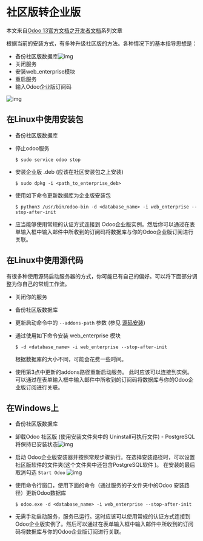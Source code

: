 # 社区版转企业版

本文来自[Odoo 13官方文档之开发者文档](../README.md)系列文章

根据当前的安装方式，有多种升级社区版的方法。各种情况下的基本指导思想是：

- 备份社区版数据库![img](https://www.odoo.com/documentation/13.0/_images/db_manager.png)
- 关闭服务
- 安装web_enterprise模块
- 重启服务
- 输入Odoo企业版订阅码

![img](https://www.odoo.com/documentation/13.0/_images/enterprise_code.png)

## 在Linux中使用安装包

- 备份社区版数据库

- 停止odoo服务

  ```
  $ sudo service odoo stop
  ```

- 安装企业版 .deb (应该在社区安装包之上安装)

  ```
  $ sudo dpkg -i <path_to_enterprise_deb>
  ```

- 使用如下命令更新数据库为企业版安装包

  ```
  $ python3 /usr/bin/odoo-bin -d <database_name> -i web_enterprise --stop-after-init
  ```

- 应当能够使用常规的认证方式连接到 Odoo企业版实例。然后你可以通过在表单输入框中输入邮件中所收到的订阅码将数据库与你的Odoo企业版订阅进行关联。

## 在Linux中使用源代码

有很多种使用源码启动服务器的方式，你可能已有自己的偏好。可以将下面部分调整为你自己的常规工作流。

- 关闭你的服务

- 备份社区版数据库

- 更新启动命令中的 `--addons-path` 参数 (参见 [源码安装](https://alanhou.org/odoo-13-installing-odoo/#setup-install-source))

- 通过使用如下命令安装 web_enterprise 模块

  ```
  $ -d <database_name> -i web_enterprise --stop-after-init
  ```

  根据数据库的大小不同，可能会花费一些时间。

- 使用第3点中更新的addons路径重新启动服务。 此时应该可以连接到实例。可以通过在表单输入框中输入邮件中所收到的订阅码将数据库与你的Odoo企业版订阅进行关联。

## 在Windows上

- 备份社区版数据库

- 卸载Odoo 社区版 (使用安装文件夹中的 Uninstall可执行文件) - PostgreSQL将保持已安装状态![img](https://www.odoo.com/documentation/13.0/_images/windows_uninstall.png)

- 启动 Odoo企业版安装器并按照常规步骤执行。在选择安装路径时，可以设置社区版软件的文件夹(这个文件夹中还包含PostgreSQL软件 )。 在安装的最后取消勾选 `Start Odoo` ![img](https://www.odoo.com/documentation/13.0/_images/windows_setup.png)

- 使用命令行窗口，使用下面的命令（通过服务的子文件夹中的Odoo 安装路径）更新Odoo数据库

  ```
  $ odoo.exe -d <database_name> -i web_enterprise --stop-after-init
  ```

- 无需手动启动服务，服务已运行。这时应该可以使用常规的认证方式连接到Odoo企业版实例了。然后可以通过在表单输入框中输入邮件中所收到的订阅码将数据库与你的Odoo企业版订阅进行关联。